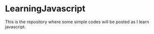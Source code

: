# LearningJavascript
This is the repository where some simple codes will be posted as I learn javascript.
